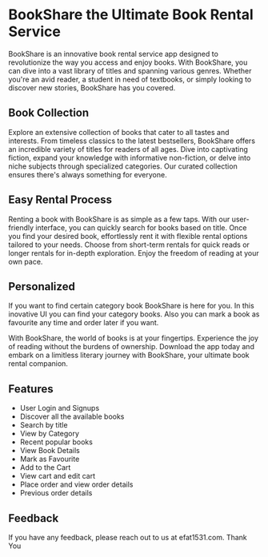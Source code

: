 
# BookShare the Ultimate Book Rental Service

BookShare is an innovative book rental service app designed to revolutionize the way you access and enjoy books. With BookShare, you can dive into a vast library of titles and spanning various genres. Whether you're an avid reader, a student in need of textbooks, or simply looking to discover new stories, BookShare has you covered.




## Book Collection

Explore an extensive collection of books that cater to all tastes and interests. From timeless classics to the latest bestsellers, BookShare offers an incredible variety of titles for readers of all ages. Dive into captivating fiction, expand your knowledge with informative non-fiction, or delve into niche subjects through specialized categories. Our curated collection ensures there's always something for everyone.


## Easy Rental Process

Renting a book with BookShare is as simple as a few taps. With our user-friendly interface, you can quickly search for books based on title. Once you find your desired book, effortlessly rent it with flexible rental options tailored to your needs. Choose from short-term rentals for quick reads or longer rentals for in-depth exploration. Enjoy the freedom of reading at your own pace.
## Personalized

If you want to find certain category book BookShare is here for you. In this inovative UI you can find your category books. Also you can mark a book as favourite any time and order later if you want.



With BookShare, the world of books is at your fingertips. Experience the joy of reading without the burdens of ownership. Download the app today and embark on a limitless literary journey with BookShare, your ultimate book rental companion.
## Features

- User Login and Signups
- Discover all the available books
- Search by title
- View by Category
- Recent popular books
- View Book Details
- Mark as Favourite
- Add to the Cart 
- View cart and edit cart 
- Place order and view order details 
- Previous order details


## Feedback

If you have any feedback, please reach out to us at efat1531.com. Thank You


